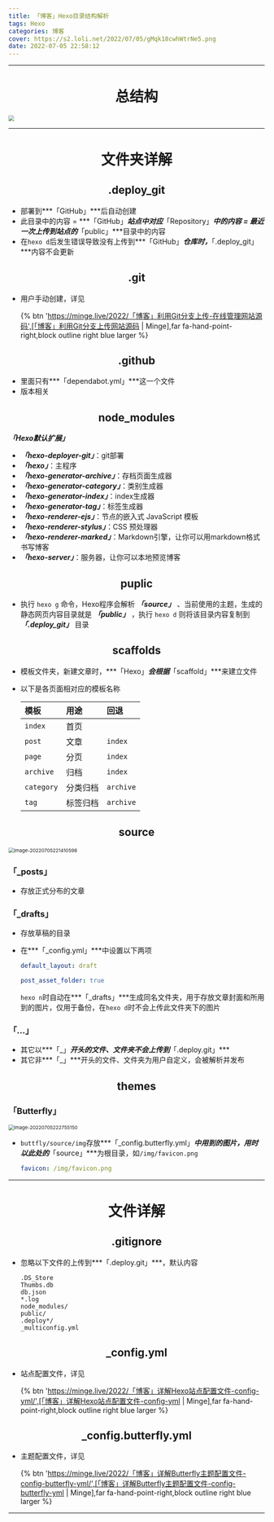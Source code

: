 ```yaml
---
title: 「博客」Hexo目录结构解析
tags: Hexo
categories: 博客
cover: https://s2.loli.net/2022/07/05/gMqk18cwhWtrNe5.png
date: 2022-07-05 22:58:12
---
```






---

# <center>总结构

<img src="https://s2.loli.net/2022/07/05/HiGltkyRnspdaBe.png" style="zoom:67%;" />

---

# <center>文件夹详解

## <center>.deploy_git

- 部署到***「GitHub」***后自动创建
- 此目录中的内容 = ***「GitHub」***站点中对应***「Repository」***中的内容 = 最近一次上传到站点的***「public」***目录中的内容
- 在`hexo d`后发生错误导致没有上传到***「GitHub」***仓库时，***「.deploy_git」***内容不会更新

## <center>.git

- 用户手动创建，详见

  {% btn 'https://minge.live/2022/「博客」利用Git分支上传-在线管理网站源码',[「博客」利用Git分支上传网站源码 | Minge],far fa-hand-point-right,block outline right blue larger %}

## <center>.github

- 里面只有***「dependabot.yml」***这一个文件
- 版本相关

## <center>node_modules

***「Hexo默认扩展」***

- ***「hexo-deployer-git」***：git部署
- ***「hexo」***：主程序
- ***「hexo-generator-archive」***：存档页面生成器
- ***「hexo-generator-category」***：类别生成器
- ***「hexo-generator-index」***：index生成器
- ***「hexo-generator-tag」***：标签生成器
- ***「hexo-renderer-ejs」***：节点的嵌入式 JavaScript 模板
- ***「hexo-renderer-stylus」***：CSS 预处理器
- ***「hexo-renderer-marked」***：Markdown引擎，让你可以用markdown格式书写博客
- ***「hexo-server」***：服务器，让你可以本地预览博客

## <center>puplic

- 执行 `hexo g` 命令，Hexo程序会解析 ***「source」*** 、当前使用的主题，生成的静态网页内容目录就是 ***「public」*** ，执行 `hexo d` 则将该目录内容复制到 ***「.deploy_git」*** 目录

## <center>scaffolds

- 模板文件夹，新建文章时，***「Hexo」***会根据***「scaffold」***来建立文件

- 以下是各页面相对应的模板名称

  | 模板       | 用途     | 回退      |
  | :--------- | :------- | :-------- |
  | `index`    | 首页     |           |
  | `post`     | 文章     | `index`   |
  | `page`     | 分页     | `index`   |
  | `archive`  | 归档     | `index`   |
  | `category` | 分类归档 | `archive` |
  | `tag`      | 标签归档 | `archive` |

## <center>source

<img src="https://s2.loli.net/2022/07/05/ytrpliKdCM9v6Af.png" alt="image-20220705221410598" style="zoom:67%;" />

### 「_posts」

- 存放正式分布的文章

### 「_drafts」

- 存放草稿的目录

- 在***「_config.yml」***中设置以下两项

  ~~~yaml
  default_layout: draft
  ~~~

  ~~~yaml
  post_asset_folder: true
  ~~~

  `hexo n`时自动在***「_drafts」***生成同名文件夹，用于存放文章封面和所用到的图片，仅用于备份，在`hexo d`时不会上传此文件夹下的图片

### 「...」

- 其它以***「_」***开头的文件、文件夹不会上传到***「.deploy.git」***
- 其它非***「_」***开头的文件、文件夹为用户自定义，会被解析并发布

## <center>themes

### 「Butterfly」

<img src="https://s2.loli.net/2022/07/05/2Cuakv1QPtzRHpN.png" alt="image-20220705222755150" style="zoom:67%;" />

- `buttfly/source/img`存放***「_config.butterfly.yml」***中用到的图片，用时以此处的***「source」***为根目录，如`/img/favicon.png`

  ~~~yaml
  favicon: /img/favicon.png
  ~~~

---

# <center>文件详解

## <center>.gitignore

- 忽略以下文件的上传到***「.deploy.git」***，默认内容

  ~~~
  .DS_Store
  Thumbs.db
  db.json
  *.log
  node_modules/
  public/
  .deploy*/
  _multiconfig.yml
  ~~~

## <center>_config.yml

- 站点配置文件，详见

  {% btn 'https://minge.live/2022/「博客」详解Hexo站点配置文件-config-yml/',[「博客」详解Hexo站点配置文件-config-yml | Minge],far fa-hand-point-right,block outline right blue larger %}

## <center>_config.butterfly.yml

- 主题配置文件，详见

  {% btn 'https://minge.live/2022/「博客」详解Butterfly主题配置文件-config-butterfly-yml/',[「博客」详解Butterfly主题配置文件-config-butterfly-yml | Minge],far fa-hand-point-right,block outline right blue larger %}

---
